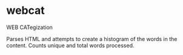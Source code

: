 # webcat

WEB CATegization

Parses HTML and attempts to create a histogram of the words in the content.  Counts unique and total words processed.

